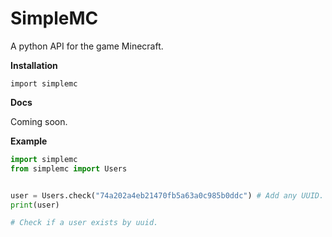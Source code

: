 # SimpleMC
A python API for the game Minecraft.


**Installation**

  `import simplemc`

**Docs**
  
  Coming soon.

**Example**
```python
import simplemc
from simplemc import Users


user = Users.check("74a202a4eb21470fb5a63a0c985b0ddc") # Add any UUID.
print(user)

# Check if a user exists by uuid.
